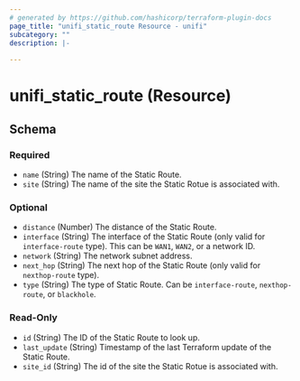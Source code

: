 ```yaml
---
# generated by https://github.com/hashicorp/terraform-plugin-docs
page_title: "unifi_static_route Resource - unifi"
subcategory: ""
description: |-
  
---
```


# unifi_static_route (Resource)





<!-- schema generated by tfplugindocs -->
## Schema

### Required

- `name` (String) The name of the Static Route.
- `site` (String) The name of the site the Static Rotue is associated with.

### Optional

- `distance` (Number) The distance of the Static Route.
- `interface` (String) The interface of the Static Route (only valid for `interface-route` type). This can be `WAN1`, `WAN2`, or a network ID.
- `network` (String) The network subnet address.
- `next_hop` (String) The next hop of the Static Route (only valid for `nexthop-route` type).
- `type` (String) The type of Static Route. Can be `interface-route`, `nexthop-route`, or `blackhole`.

### Read-Only

- `id` (String) The ID of the Static Route to look up.
- `last_update` (String) Timestamp of the last Terraform update of the Static Route.
- `site_id` (String) The id of the site the Static Rotue is associated with.
